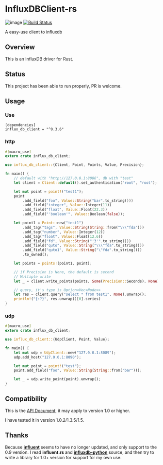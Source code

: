 # InfluxDBClient-rs

![image](https://img.shields.io/crates/v/influx_db_client.svg)
[![Build Status](https://api.travis-ci.org/driftluo/InfluxDBClient-rs.svg?branch=master)](https://travis-ci.org/driftluo/InfluxDBClient-rs)

A easy-use client to influxdb

## Overview

This is an InfluxDB driver for Rust.

## Status

This project has been able to run properly, PR is welcome.

## Usage

### Use

```
[dependencies]
influx_db_client = "^0.3.6"
```

### http

```Rust
#[macro_use]
extern crate influx_db_client;

use influx_db_client::{Client, Point, Points, Value, Precision};

fn main() {
    // default with "http://127.0.0.1:8086", db with "test"
    let client = Client::default().set_authentication("root", "root");

    let mut point = point!("test1");
    point
        .add_field("foo", Value::String("bar".to_string()))
        .add_field("integer", Value::Integer(11))
        .add_field("float", Value::Float(22.3))
        .add_field("'boolean'", Value::Boolean(false));

    let point1 = Point::new("test1")
        .add_tag("tags", Value::String(String::from("\\\"fda")))
        .add_tag("number", Value::Integer(12))
        .add_tag("float", Value::Float(12.6))
        .add_field("fd", Value::String("'3'".to_string()))
        .add_field("quto", Value::String("\\\"fda".to_string()))
        .add_field("quto1", Value::String("\"fda".to_string()))
        .to_owned();

    let points = points!(point1, point);

    // if Precision is None, the default is second
    // Multiple write
    let _ = client.write_points(points, Some(Precision::Seconds), None).unwrap();

    // query, it's type is Option<Vec<Node>>
    let res = client.query("select * from test1", None).unwrap();
    println!("{:?}", res.unwrap()[0].series)
}
```

### udp

```Rust
#[macro_use]
extern crate influx_db_client;

use influx_db_client::{UdpClient, Point, Value};

fn main() {
    let mut udp = UdpClient::new("127.0.0.1:8089");
    udp.add_host("127.0.0.1:8090");

    let mut point = point!("test");
    point.add_field("foo", Value::String(String::from("bar")));

    let _ = udp.write_point(point).unwrap();
}
```

## Compatibility

This is the [API Document](https://docs.influxdata.com/influxdb/v1.2/tools/api/), it may apply to version 1.0 or higher.

I have tested it in version 1.0.2/1.3.5/1.5.

## Thanks

Because [**influent**](https://github.com/gobwas/influent.rs) seems to have no longer updated, and only support to the 0.9 version. I read **influent.rs** and [**influxdb-python**](https://github.com/influxdata/influxdb-python) source, and then try to write a library for 1.0+ version for support for my own use.
